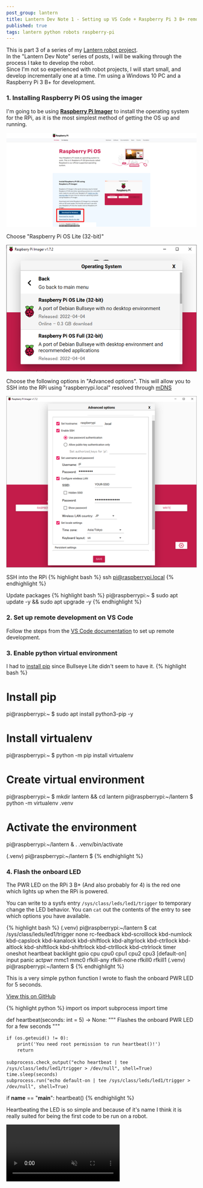 ```yaml
---
post_group: lantern
title: Lantern Dev Note 1 - Setting up VS Code + Raspberry Pi 3 B+ remote development, flashing the "Hello, world!" LED
published: true
tags: lantern python robots raspberry-pi
---
```


This is part 3 of a series of my [Lantern robot project](/post-group/lantern).  
In the "Lantern Dev Note" series of posts, I will be walking through the process I take to develop the robot.  
Since I'm not so experienced with robot projects, I will start small, and develop incrementally one at a time.
I'm using a Windows 10 PC and a Raspberry Pi 3 B+ for development.

### 1. Installing Raspberry Pi OS using the imager
I'm going to be using [**Raspberry Pi Imager**](https://www.raspberrypi.com/software/) to install the operating system for the RPi, as it is the most simplest method of getting the OS up and running.  

<img src="/assets/images/lantern_devnote_installing_rpi_os_1.png" alt="Download Raspberry Pi Imager from 'https://www.raspberrypi.com/software/'"/>

Choose "Raspberry Pi OS Lite (32-bit)"

<img src="/assets/images/lantern_devnote_installing_rpi_os_2.png" alt="Download Raspberry Pi Imager from 'https://www.raspberrypi.com/software/'"/>

Choose the following options in "Advanced options". This will allow you to SSH into the RPi using "raspberrypi.local" resolved through [mDNS](https://www.raspberrypi.com/documentation/computers/remote-access.html#resolving-raspberrypi-local-with-mdns)

<img src="/assets/images/lantern_devnote_installing_rpi_os_3.png" alt="Download Raspberry Pi Imager from 'https://www.raspberrypi.com/software/'"/>

SSH into the RPi
{% highlight bash %}
ssh pi@raspberrypi.local
{% endhighlight %}

Update packages 
{% highlight bash %}
pi@raspberrypi:~ $ sudo apt update -y && sudo apt upgrade -y
{% endhighlight %}

### 2. Set up remote development on VS Code
Follow the steps from the [VS Code documentation](https://code.visualstudio.com/docs/remote/ssh-tutorial) to set up remote development.

### 3. Enable python virtual environment 
I had to [install pip](https://www.raspberrypi.com/documentation/computers/os.html#pip) since Bullseye Lite didn't seem to have it. 
{% highlight bash %}
# Install pip
pi@raspberrypi:~ $ sudo apt install python3-pip -y

# Install virtualenv
pi@raspberrypi:~ $ python -m pip install virtualenv

# Create virtual environment
pi@raspberrypi:~ $ mkdir lantern && cd lantern
pi@raspberrypi:~/lantern $ python -m virtualenv .venv

# Activate the environment
pi@raspberrypi:~/lantern & . .venv/bin/activate

(.venv) pi@raspberrypi:~/lantern $ 
{% endhighlight %}

### 4. Flash the onboard LED

The PWR LED on the RPi 3 B+ (And also probably for 4) is the red one which lights up when the RPi is powered.

You can write to a sysfs entry ```/sys/class/leds/led1/trigger``` to temporary change the LED behavior.
You can ```cat``` out the contents of the entry to see which options you have available.

{% highlight bash %}
(.venv) pi@raspberrypi:~/lantern $ cat /sys/class/leds/led1/trigger
none rc-feedback kbd-scrolllock kbd-numlock kbd-capslock kbd-kanalock kbd-shiftlock kbd-altgrlock kbd-ctrllock kbd-altlock kbd-shiftllock kbd-shiftrlock kbd-ctrlllock kbd-ctrlrlock timer oneshot heartbeat backlight gpio cpu cpu0 cpu1 cpu2 cpu3 [default-on] input panic actpwr mmc1 mmc0 rfkill-any rfkill-none rfkill0 rfkill1
(.venv) pi@raspberrypi:~/lantern $ 
{% endhighlight %}

This is a very simple python function I wrote to flash the onboard PWR LED for 5 seconds. 

[View this on GitHub](https://github.com/massivebugs/lantern-robot/blob/32efb091b1569b6e598e5b47fcd9286f2b84ef04/main.py#L1-L17)  


{% highlight python %}
import os
import subprocess
import time

def heartbeat(seconds: int = 5) -> None:
    """ Flashes the onboard PWR LED for a few seconds """

    if (os.geteuid() != 0):
        print('You need root permission to run heartbeat()!') 
        return

    subprocess.check_output("echo heartbeat | tee /sys/class/leds/led1/trigger > /dev/null", shell=True)
    time.sleep(seconds)
    subprocess.run("echo default-on | tee /sys/class/leds/led1/trigger > /dev/null", shell=True)

if __name__ == "__main__":
    heartbeat()
{% endhighlight %}

Heartbeating the LED is so simple and because of it's name I think it is really suited for being the first code to be run on a robot.

<video src="/assets/videos/lantern_devnote_flashing_led.mp4" style="max-width: 600px" controls loop muted></video>